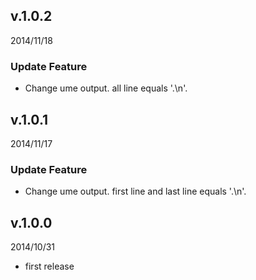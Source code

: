 ## v.1.0.2
2014/11/18

### Update Feature
* Change ume output. all line equals '.\n'.

## v.1.0.1
2014/11/17

### Update Feature
* Change ume output. first line and last line equals '.\n'.

## v.1.0.0
2014/10/31

* first release
